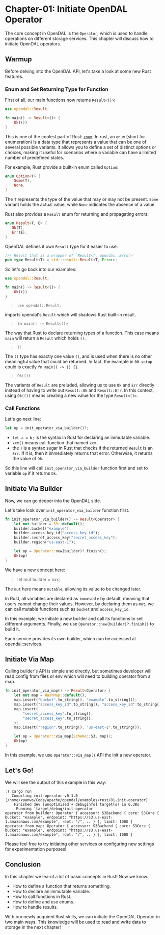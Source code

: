 # Chapter-01: Initiate OpenDAL Operator

The core concept in OpenDAL is the `Operator`, which is used to handle operations on different storage services. This chapter will discuss how to initiate OpenDAL operators.

## Warmup

Before delving into the OpenDAL API, let's take a look at some new Rust features.

### Enum and Set Returning Type for Function

First of all, our main functions now returns `Result<()>`:

```rust
use opendal::Result;

fn main() -> Result<()> {
    Ok(())
}
```

This is one of the coolest part of Rust: [`enum`](https://doc.rust-lang.org/book/ch06-01-defining-an-enum.html). In rust, an `enum` (short for enumeration) is a data type that represents a value that can be one of several possible variants. It allows you to define a set of distinct options or choices, making it useful for scenarios where a variable can have a limited number of predefined states.

For example, Rust provide a built-in enum called `Option`:

```rust
enum Option<T> {
    Some(T),
    None,
}
```

The `T` represents the type of the value that may or may not be present. `Some` variant holds the actual value, while `None` indicates the absence of a value.

Rust also provides a `Result` enum for returning and propagating errors:

```rust
enum Result<T, E> {
   Ok(T),
   Err(E),
}
```

OpenDAL defines it own `Result` type for it easier to use:

```rust
/// Result that is a wrapper of `Result<T, opendal::Error>`
pub type Result<T> = std::result::Result<T, Error>;
```

So let's go back into our examples:

```rust
use opendal::Result;

fn main() -> Result<()> {
    Ok(())
}
```

> `use opendal::Result;`

imports opendal's `Result` which will shadows Rust built-in result.

> `fn main() -> Result<()>`

The way that Rust to declare returning types of a function. This case means `main` will return a `Result` which holds `()`.

> `()`

The `()` type has exactly one value `()`, and is used when there is no other meaningful value that could be returned. In fact, the example in `00-setup` could is exactly `fn main() -> () {}`.

> `Ok(())`

The variants of `Result` are preluded, allowing us to use `Ok` and `Err` directly instead of having to write out `Result::Ok` and `Result::Err`. In this context, using `Ok(())` means creating a new value for the type `Result<()>`.

### Call Functions

Let's go next line:

```rust
let op = init_operator_via_builder()?;
```

- `let a = b;` is the syntax in Rust for declaring an immutable variable.
- `xxx()` means call function that named `xxx`.
- the `?` is a syntax sugar in Rust that checks if the returned `Result` is an `Err`. If it is, then it immediately returns that error. Otherwise, it returns the value of `Ok`.

So this line will call `init_operator_via_builder` function first and set to variable `op` if it returns `Ok`.

## Initiate Via Builder

Now, we can go deeper into the OpenDAL side.

Let's take look over `init_operator_via_builder` function first.

```rust
fn init_operator_via_builder() -> Result<Operator> {
    let mut builder = S3::default();
    builder.bucket("example");
    builder.access_key_id("access_key_id");
    builder.secret_access_key("secret_access_key");
    builder.region("us-east-1");

    let op = Operator::new(builder)?.finish();
    Ok(op)
}
```

We have a new concept here:

> let mut builder = xxx;

The `mut` here means `mutable`, allowing its value to be changed later.

In Rust, all variables are declared as `immutable` by default, meaning that users cannot change their values. However, by declaring them as `mut`, we can call mutable functions such as `bucket` and `access_key_id`.

In this example, we initiate a new builder and call its functions to set different arguments. Finally, we use `Operator::new(builder)?.finish()` to build it.

Each service provides its own builder, which can be accessed at [opendal::services](https://opendal.apache.org/docs/rust/opendal/services/index.html).

## Initiate Via Map

Calling builder's API is simple and directly, but sometimes developer will read config from files or env which will need to building operator from a map.

```rust
fn init_operator_via_map() -> Result<Operator> {
    let mut map = HashMap::default();
    map.insert("bucket".to_string(), "example".to_string());
    map.insert("access_key_id".to_string(), "access_key_id".to_string());
    map.insert(
        "secret_access_key".to_string(),
        "secret_access_key".to_string(),
    );
    map.insert("region".to_string(), "us-east-1".to_string());

    let op = Operator::via_map(Scheme::S3, map)?;
    Ok(op)
}
```

In this example, we use `Operator::via_map()` API the init a new operator.

## Let's Go!

We will see the output of this example in this way:

```shell
:) cargo run
   Compiling init-operator v0.1.0 (/home/xuanwo/Code/apache/opendal/examples/rust/01-init-operator)
    Finished dev [unoptimized + debuginfo] target(s) in 0.38s
     Running `target/debug/init-operator`
operator from builder: Operator { accessor: S3Backend { core: S3Core { bucket: "example", endpoint: "https://s3.us-east-1.amazonaws.com/example", root: "/", .. } }, limit: 1000 }
operator from map: Operator { accessor: S3Backend { core: S3Core { bucket: "example", endpoint: "https://s3.us-east-1.amazonaws.com/example", root: "/", .. } }, limit: 1000 }
```

Please feel free to try initiating other services or configuring new settings for experimentation purposes!

## Conclusion

In this chapter we learnt a lot of basic concepts in Rust! Now we know:

- How to define a function that returns something.
- How to declare an immutable variable.
- How to call functions in Rust.
- How to define and use enums.
- How to handle results.

With our newly acquired Rust skills, we can initiate the OpenDAL Operator in two main ways. This knowledge will be used to read and write data to storage in the next chapter!

